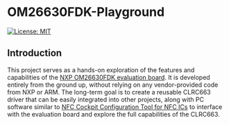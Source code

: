 # OM26630FDK-Playground

[![License: MIT](https://img.shields.io/badge/License-MIT-yellow.svg)](https://opensource.org/licenses/MIT)

## Introduction

This project serves as a hands-on exploration of the features and capabilities
of the [NXP OM26630FDK evaluation board](https://www.nxp.com/design/design-center/development-boards-and-designs/OM26630FDK).
It is developed entirely from the ground up, without relying on any vendor-provided
code from NXP or ARM. The long-term goal is to create a reusable CLRC663 driver
that can be easily integrated into other projects, along with PC software
similar to [NFC Cockpit Configuration Tool for NFC ICs](https://www.nxp.com/design/design-center/development-boards-and-designs/nfc-cockpit-configuration-tool-for-nfc-ics:NFC-COCKPIT)
to interface with the evaluation board and explore the full capabilities of the
CLRC663.